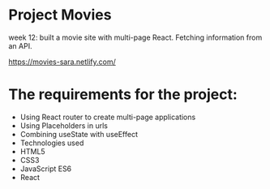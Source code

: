 # Project Movies

week 12: built a movie site with multi-page React. Fetching information from an API.

https://movies-sara.netlify.com/

# The requirements for the project:
* Using React router to create multi-page applications
* Using Placeholders in urls
* Combining useState with useEffect
* Technologies used
* HTML5
* CSS3
* JavaScript ES6
* React
